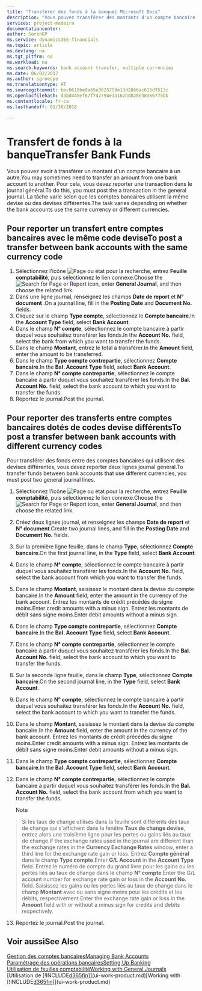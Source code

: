 ```yaml
---
title: "Transférer des fonds à la banque| Microsoft Docs"
description: "Vous pouvez transférer des montants d'un compte bancaire à un autre, y compris dans différentes devises, en reportant la transaction dans le journal général."
services: project-madeira
documentationcenter: 
author: SorenGP
ms.service: dynamics365-financials
ms.topic: article
ms.devlang: na
ms.tgt_pltfrm: na
ms.workload: na
ms.search.keywords: bank account transfer, multiple currencies
ms.date: 06/02/2017
ms.author: sgroespe
ms.translationtype: HT
ms.sourcegitcommit: bec0619be0a65e3625759e13d2866ac615d7513c
ms.openlocfilehash: d3bd448ef67f742794e3a162bd828e38366775bb
ms.contentlocale: fr-ca
ms.lasthandoff: 01/30/2018

---
```

# <a name="transfer-bank-funds"></a><span data-ttu-id="40308-103">Transfert de fonds à la banque</span><span class="sxs-lookup"><span data-stu-id="40308-103">Transfer Bank Funds</span></span>
<span data-ttu-id="40308-104">Vous pouvez avoir à transférer un montant d'un compte bancaire à un autre.</span><span class="sxs-lookup"><span data-stu-id="40308-104">You may sometimes need to transfer an amount from one bank account to another.</span></span> <span data-ttu-id="40308-105">Pour cela, vous devez reporter une transaction dans le journal général.</span><span class="sxs-lookup"><span data-stu-id="40308-105">To do this, you must post the a transaction in the general journal.</span></span> <span data-ttu-id="40308-106">La tâche varie selon que les comptes bancaires utilisent la même devise ou des devises différentes.</span><span class="sxs-lookup"><span data-stu-id="40308-106">The task varies depending on whether the bank accounts use the same currency or different currencies.</span></span>

## <a name="to-post-a-transfer-between-bank-accounts-with-the-same-currency-code"></a><span data-ttu-id="40308-107">Pour reporter un transfert entre comptes bancaires avec le même code devise</span><span class="sxs-lookup"><span data-stu-id="40308-107">To post a transfer between bank accounts with the same currency code</span></span>
1. <span data-ttu-id="40308-108">Sélectionnez l'icône ![Page ou état pour la recherche](media/ui-search/search_small.png "Page ou état pour la recherche"), entrez **Feuille comptabilité**, puis sélectionnez le lien connexe.</span><span class="sxs-lookup"><span data-stu-id="40308-108">Choose the ![Search for Page or Report](media/ui-search/search_small.png "Search for Page or Report icon") icon, enter **General Journal**, and then choose the related link.</span></span>
2. <span data-ttu-id="40308-109">Dans une ligne journal, renseignez les champs **Date de report** et **N° document** .</span><span class="sxs-lookup"><span data-stu-id="40308-109">On a journal line, fill in the **Posting Date** and **Document No.** fields.</span></span>
3. <span data-ttu-id="40308-110">Cliquez sur le champ **Type compte**, sélectionnez le **Compte bancaire**.</span><span class="sxs-lookup"><span data-stu-id="40308-110">In the **Account Type** field, select **Bank Account**.</span></span>
4. <span data-ttu-id="40308-111">Dans le champ **N° compte**, sélectionnez le compte bancaire à partir duquel vous souhaitez transférer les fonds.</span><span class="sxs-lookup"><span data-stu-id="40308-111">In the **Account No.** field, select the bank from which you want to transfer the funds.</span></span>
5. <span data-ttu-id="40308-112">Dans le champ **Montant**, entrez le total à transférer.</span><span class="sxs-lookup"><span data-stu-id="40308-112">In the **Amount** field, enter the amount to be transferred.</span></span>
6. <span data-ttu-id="40308-113">Dans le champ **Type compte contrepartie**, sélectionnez **Compte bancaire**.</span><span class="sxs-lookup"><span data-stu-id="40308-113">In the **Bal. Account Type** field, select **Bank Account**.</span></span>
7. <span data-ttu-id="40308-114">Dans le champ **N° compte contrepartie**, sélectionnez le compte bancaire à partir duquel vous souhaitez transférer les fonds.</span><span class="sxs-lookup"><span data-stu-id="40308-114">In the **Bal. Account No.** field, select the bank account to which you want to transfer the funds.</span></span>
8. <span data-ttu-id="40308-115">Reportez le journal.</span><span class="sxs-lookup"><span data-stu-id="40308-115">Post the journal.</span></span>

## <a name="to-post-a-transfer-between-bank-accounts-with-different-currency-codes"></a><span data-ttu-id="40308-116">Pour reporter des transferts entre comptes bancaires dotés de codes devise différents</span><span class="sxs-lookup"><span data-stu-id="40308-116">To post a transfer between bank accounts with different currency codes</span></span>
<span data-ttu-id="40308-117">Pour transférer des fonds entre des comptes bancaires qui utilisent des devises différentes, vous devez reporter deux lignes journal général.</span><span class="sxs-lookup"><span data-stu-id="40308-117">To transfer funds between bank accounts that use different currencies, you must post two general journal lines.</span></span>

1. <span data-ttu-id="40308-118">Sélectionnez l'icône ![Page ou état pour la recherche](media/ui-search/search_small.png "Page ou état pour la recherche"), entrez **Feuille comptabilité**, puis sélectionnez le lien connexe.</span><span class="sxs-lookup"><span data-stu-id="40308-118">Choose the ![Search for Page or Report](media/ui-search/search_small.png "Search for Page or Report icon") icon, enter **General Journal**, and then choose the related link.</span></span>
2. <span data-ttu-id="40308-119">Créez deux lignes journal, et renseignez les champs **Date de report** et **N° document**.</span><span class="sxs-lookup"><span data-stu-id="40308-119">Create two journal lines, and fill in the **Posting Date** and **Document No.** fields.</span></span>
3. <span data-ttu-id="40308-120">Sur la première ligne feuille, dans le champ **Type**, sélectionnez **Compte bancaire**.</span><span class="sxs-lookup"><span data-stu-id="40308-120">On the first journal line, in the **Type** field, select **Bank Account**.</span></span>
4. <span data-ttu-id="40308-121">Dans le champ **N° compte**, sélectionnez le compte bancaire à partir duquel vous souhaitez transférer les fonds.</span><span class="sxs-lookup"><span data-stu-id="40308-121">In the **Account No.** field, select the bank account from which you want to transfer the funds.</span></span>
5. <span data-ttu-id="40308-122">Dans le champ **Montant**, saisissez le montant dans la devise du compte bancaire.</span><span class="sxs-lookup"><span data-stu-id="40308-122">In the **Amount** field, enter the amount in the currency of the bank account.</span></span> <span data-ttu-id="40308-123">Entrez les montants de crédit précédés du signe moins.</span><span class="sxs-lookup"><span data-stu-id="40308-123">Enter credit amounts with a minus sign.</span></span> <span data-ttu-id="40308-124">Entrez les montants de débit sans signe moins.</span><span class="sxs-lookup"><span data-stu-id="40308-124">Enter debit amounts without a minus sign.</span></span>
6. <span data-ttu-id="40308-125">Dans le champ **Type compte contrepartie**, sélectionnez **Compte bancaire**.</span><span class="sxs-lookup"><span data-stu-id="40308-125">In the **Bal. Account Type** field, select **Bank Account**.</span></span>
7. <span data-ttu-id="40308-126">Dans le champ **N° compte contrepartie**, sélectionnez le compte bancaire à partir duquel vous souhaitez transférer les fonds.</span><span class="sxs-lookup"><span data-stu-id="40308-126">In the **Bal. Account No.** field, select the bank account to which you want to transfer the funds.</span></span>
8. <span data-ttu-id="40308-127">Sur la seconde ligne feuille, dans le champ **Type**, sélectionnez **Compte bancaire**.</span><span class="sxs-lookup"><span data-stu-id="40308-127">On the second journal line, in the **Type** field, select **Bank Account**.</span></span>
9. <span data-ttu-id="40308-128">Dans le champ **N° compte**, sélectionnez le compte bancaire à partir duquel vous souhaitez transférer les fonds.</span><span class="sxs-lookup"><span data-stu-id="40308-128">In the **Account No.** field, select the bank account to which you want to transfer the funds.</span></span>
10. <span data-ttu-id="40308-129">Dans le champ **Montant**, saisissez le montant dans la devise du compte bancaire.</span><span class="sxs-lookup"><span data-stu-id="40308-129">In the **Amount** field, enter the amount in the currency of the bank account.</span></span> <span data-ttu-id="40308-130">Entrez les montants de crédit précédés du signe moins.</span><span class="sxs-lookup"><span data-stu-id="40308-130">Enter credit amounts with a minus sign.</span></span> <span data-ttu-id="40308-131">Entrez les montants de débit sans signe moins.</span><span class="sxs-lookup"><span data-stu-id="40308-131">Enter debit amounts without a minus sign.</span></span>
11. <span data-ttu-id="40308-132">Dans le champ **Type compte contrepartie**, sélectionnez **Compte bancaire**.</span><span class="sxs-lookup"><span data-stu-id="40308-132">In the **Bal. Account Type** field, select **Bank Account**.</span></span>  
12. <span data-ttu-id="40308-133">Dans le champ **N° compte contrepartie**, sélectionnez le compte bancaire à partir duquel vous souhaitez transférer les fonds.</span><span class="sxs-lookup"><span data-stu-id="40308-133">In the **Bal. Account No.** field, select the bank account from which you want to transfer the funds.</span></span>

    > [!NOTE]  
>   <span data-ttu-id="40308-134">Si les taux de change utilisés dans la feuille sont différents des taux de change qui s'affichent dans la fenêtre **Taux de change devise**, entrez alors une troisième ligne pour les pertes ou gains liés au taux de change.</span><span class="sxs-lookup"><span data-stu-id="40308-134">If the exchange rates used in the journal are different than the exchange rates in the **Currency Exchange Rates** window, enter a third line for the exchange rate gain or loss.</span></span> <span data-ttu-id="40308-135">Entrez **Compte général** dans le champ **Type compte**.</span><span class="sxs-lookup"><span data-stu-id="40308-135">Enter **G/L Account** in the **Account Type** field.</span></span> <span data-ttu-id="40308-136">Entrez le numéro de compte du grand livre pour les gains ou les pertes liés au taux de change dans le champ **N° compte**.</span><span class="sxs-lookup"><span data-stu-id="40308-136">Enter the G/L account number for exchange rate gain or loss in the **Account No.** field.</span></span> <span data-ttu-id="40308-137">Saisissez les gains ou les pertes liés au taux de change dans le champ **Montant** avec ou sans signe moins pour les crédits et les débits, respectivement.</span><span class="sxs-lookup"><span data-stu-id="40308-137">Enter the exchange rate gain or loss in the **Amount** field with or without a minus sign for credits and debits respectively.</span></span>
13. <span data-ttu-id="40308-138">Reportez le journal.</span><span class="sxs-lookup"><span data-stu-id="40308-138">Post the journal.</span></span>

## <a name="see-also"></a><span data-ttu-id="40308-139">Voir aussi</span><span class="sxs-lookup"><span data-stu-id="40308-139">See Also</span></span>
[<span data-ttu-id="40308-140">Gestion des comptes bancaires</span><span class="sxs-lookup"><span data-stu-id="40308-140">Managing Bank Accounts</span></span>](bank-manage-bank-accounts.md)  
[<span data-ttu-id="40308-141">Paramétrage des opérations bancaires</span><span class="sxs-lookup"><span data-stu-id="40308-141">Setting Up Banking</span></span>](bank-setup-banking.md)  
[<span data-ttu-id="40308-142">Utilisation de feuilles comptabilité</span><span class="sxs-lookup"><span data-stu-id="40308-142">Working with General Journals</span></span>](ui-work-general-journals.md)  
<span data-ttu-id="40308-143">[Utilisation de [!INCLUDE[d365fin](includes/d365fin_md.md)]](ui-work-product.md)</span><span class="sxs-lookup"><span data-stu-id="40308-143">[Working with [!INCLUDE[d365fin](includes/d365fin_md.md)]](ui-work-product.md)</span></span>

